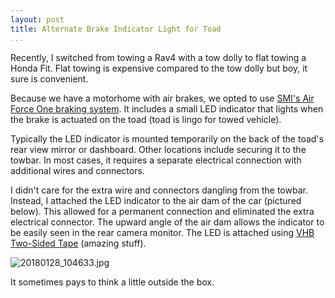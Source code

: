 ```yaml
---
layout: post  
title: Alternate Brake Indicator Light for Toad  
...
```


Recently, I switched from towing a Rav4 with a tow dolly to flat towing a Honda Fit. Flat towing is expensive compared to the tow dolly but boy, it sure is convenient.

Because we have a motorhome with air brakes, we opted to use [SMI's Air Force One braking system](http://www.hitchsource.com/smi-air-force-one-brake-system-p-32846.html?page=all). It includes a small LED indicator that lights when the brake is actuated on the toad (toad is lingo for towed vehicle).

Typically the LED indicator is mounted temporarily on the back of the toad's rear view mirror or dashboard. Other locations include securing it to the towbar. In most cases, it requires a separate electrical connection with additional wires and connectors.

I didn't care for the extra wire and connectors dangling from the towbar. Instead, I attached the LED indicator to the air dam of the car (pictured below). This allowed for a permanent connection and eliminated the extra electrical connector. The upward angle of the air dam allows the indicator to be easily seen in the rear camera monitor. The LED is attached using [VHB Two-Sided Tape](http://amzn.to/2nIyusO) (amazing stuff).

![20180128_104633.jpg](https://i.imgur.com/GMIJg8Z.jpg)

It sometimes pays to think a little outside the box.